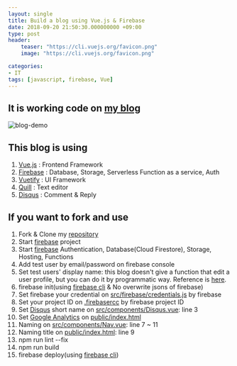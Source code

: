 ```yaml
---
layout: single
title: Build a blog using Vue.js & Firebase
date: 2018-09-20 21:50:30.000000000 +09:00
type: post
header:
    teaser: "https://cli.vuejs.org/favicon.png"
    image: "https://cli.vuejs.org/favicon.png"

categories:
- IT
tags: [javascript, firebase, Vue]
---
```


## It is working code on [my blog](https://book-blog-with-largo.firebaseapp.com/)

![blog-demo](https://camo.githubusercontent.com/dad94416e821025057f0cca192bad27e26204ff9/68747470733a2f2f6c6f76656d65776974686f7574616c6c2e6769746875622e696f2f6173736574732f696d616765732f7675652d696d6167652d75706c6f61642d64656d6f2e676966)

## This blog is using

1. [Vue.js] : Frontend Framework
1. [Firebase] : Database, Storage, Serverless Function as a service, Auth
1. [Vuetify] : UI Framework
1. [Quill] : Text editor
1. [Disqus] : Comment & Reply

## If you want to fork and use

1. Fork & Clone my [repository](https://github.com/LoveMeWithoutAll/book-blog)
1. Start [firebase] project
1. Start [firebase] Authentication, Database(Cloud Firestore), Storage, Hosting, Functions
1. Add test user by email/password on firebase console
1. Set test users' display name: this blog doesn't give a function that edit a user profile, but you can do it by programmatic way. Reference is [here](https://firebase.google.com/docs/auth/admin/manage-users).
1. firebase init(using [firebase cli] & No overwrite jsons of firebase)
1. Set firebase your credential on [src/firebase/credentials.js](https://github.com/LoveMeWithoutAll/book-blog/blob/master/src/firebase/credentials.js) by firebase
1. Set your project ID on [.firebasercc](https://github.com/LoveMeWithoutAll/book-blog/blob/master/.firebaserc) by firebase project ID
1. Set [Disqus] short name on [src/components/Disqus.vue](https://github.com/LoveMeWithoutAll/book-blog/blob/master/src/components/Disqus.vue): line 3
1. Set [Google Analytics]((https://analytics.google.com/)) on [public/index.html](https://github.com/LoveMeWithoutAll/book-blog/blob/master/public/index.html)
1. Naming on [src/components/Nav.vue](https://github.com/LoveMeWithoutAll/book-blog/blob/master/src/components/Nav.vue): line 7 ~ 11
1. Naming title on [public/index.html](https://github.com/LoveMeWithoutAll/book-blog/blob/master/public/index.html): line 9
1. npm run lint --fix
1. npm run build
1. firebase deploy(using [firebase cli])

[Vue.js]: https://vuejs.org/
[firebase]: https://firebase.google.com/
[Vuetify]: https://github.com/vuetifyjs/vuetify
[Quill]: https://quilljs.com/
[Disqus]: https://disqus.com/
[firebase cli]: https://firebase.google.com/docs/cli/
